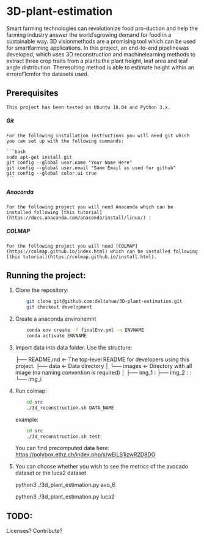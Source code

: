# 3D-plant-estimation

Smart farming technologies can revolutionize food pro-duction and help the farming industry answer the world’sgrowing demand for food in a sustainable way. 3D visionmethods are a promising tool which can be used for smartfarming applications. In this project, an end-to-end pipelinewas developed, which uses 3D reconstruction and machinelearning methods to extract three crop traits from a plants:the plant height, leaf area and leaf angle distribution. Theresulting method is able to estimate height within an errorof1cmfor the datasets used.

## Prerequisites

    This project has been tested on Ubuntu 18.04 and Python 3.x.

##### Git
    For the following installation instructions you will need git which you can set up with the following commands:

    ```bash
    sudo apt-get install git
    git config --global user.name "Your Name Here"
    git config --global user.email "Same Email as used for github"
    git config --global color.ui true
    ```
    
##### Anaconda
    For the following project you will need Anaconda which can be installed following [this tutorial](https://docs.anaconda.com/anaconda/install/linux/) :

##### COLMAP
    For the following project you will need [COLMAP](https://colmap.github.io/index.html) which can be installed following [this tutorial](https://colmap.github.io/install.html).

## Running the project:

1. Clone the repository:
    ```bash
        git clone git@github.com:deltahue/3D-plant-estimation.git
        git checkout development
    ```

2. Create a anaconda environemnt
    ```bash
        conda env create -f finalEnv.yml -n ENVNAME
        conda activate ENVNAME
    ```

3. Import data into data folder. Use the structure:
    
    ├── README.md        <- The top-level README for developers using this project.
    ├── data             <- Data directory
    │   └── images       <- Directory with all image (na naming convention is required)
    │       ├── img_1 
    :       ├── img_2 
            :
            :
            └── img_i

4. Run colmap:
    ```bash
        cd src
        ./3d_reconstruction.sh DATA_NAME
    ```
    example:
    ```bash
        cd src
        ./3d_reconstruction.sh test
    ```
    You can find precomputed data here:
    https://polybox.ethz.ch/index.php/s/wEiLS1izwR2D8DG

5. You can choose whether you wish to see the metrics of the avocado dataset or the luca2 dataset

    python3 ./3d_plant_estimation.py avo_6

    python3 ./3d_plant_estimation.py luca2

## TODO:
Licenses?
Contribute?
